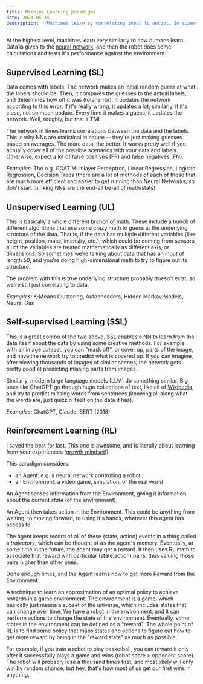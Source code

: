 ```yaml
---
title: Machine Learning paradigms
date: 2023-05-15
description: '"Machines learn by correlating input to output. In supervised learning, this output is an array of numbers. In unsupervised learning, this output is a group of sets. In reinforcement learning, this output is one reward value and tons of negative rewards."'
---
```


At the highest level, machines learn very similarly to how humans learn. Data is given to the [neural network](/neural-network), and then the robot does some calculations and tests it's performance against the environment.

## Supervised Learning (SL)
Data comes with labels. The network makes an initial random guess at what the labels should be. Then, it compares the guesses to the actual labels, and determines how off it was (total error). It updates the network according to this error. If it's really wrong, it updates a lot; similarly, if it's close, not so much update. Every time it makes a guess, it updates the network. Well, roughly, but that's TMI.

The network in times learns correlations between the data and the labels. This is why NNs are statistical in nature -- they're just making guesses based on averages. The more data, the better. It works pretty well if you actually cover all of the possible scenarios with your data and labels. Otherwise, expect a lot of false positives (FP) and false negatives (FN).

*Examples*: The o.g. GOAT Multilayer Perceptron, Linear Regression, Logistic Regression, Decision Trees (there are a lot of methods of each of these that are much more efficient and easier to get running than Neural Networks, so don't start thinking NNs are the end-all be-all of math/stats)

## Unsupervised Learning (UL)
This is basically a whole different branch of math. These include a bunch of different algorithms that use some crazy math to guess at the underlying structure of the data. That is, if the data has multiple different variables (like height, position, mass, intensity, etc.), which could be coming from sensors, all of the variables are treated mathematically as different axis, or dimensions. So sometimes we're talking about data that has an input of length 50, and you're doing high-dimensional math to try to figure out its structure. 

The problem with this is true underlying structure probably doesn't exist, so we're still just correlating to data.

*Examples*: K-Means Clustering, Autoencoders, Hidden Markov Models, Neural Gas

## Self-supervised Learning (SSL)
This is a great combo of the two above. SSL enables a NN to learn from the data itself about the data by using some creative methods. For example, with an image dataset, you can "mask off", or cover up, parts of the image, and have the network try to predict what is covered up. If you can imagine, after viewing thousands of images of similar scenes, the network gets pretty good at predicting missing parts from images. 

Similarly, modern large language models (LLM) do something similar. Big ones like ChatGPT go through huge collections of text, like all of [Wikipedia](https://wikipedia.org), and try to predict missing words from sentences (knowing all along what the words are, just quizzin itself on the data it has).

*Examples*: ChatGPT, Claude, BERT (2018)

## Reinforcement Learning (RL)
I saved the best for last. This one is awesome, and is literally about learning from your experiences ([growth mindset!](/growth-mindset)). 

This paradigm considers:
- an Agent: e.g. a neural network controlling a robot
- an Environment: a video game, simulation, or the real world

An Agent senses information from the Environment, giving it information about the current *state* (of the environment).

An Agent then takes action in the Environment. This could be anything from waiting, to moving forward, to using it's hands, whatever this agent has access to.

The agent keeps record of all of these (state, action) events in a thing called a *trajectory*, which can be thought of as the agent's memory. Eventually, at some time in the future, the agent may get a reward. It then uses RL math to associate that reward with particular (state,action) pairs, thus valuing those pairs higher than other ones.

Done enough times, and the Agent learns how to get more Reward from the Environment.


A technique to learn an approximation of an optimal policy to achieve rewards in a game environment. The environment is a game, which basically just means a subset of the universe, which includes states that can change over time. We have a robot in the environment, and it can perform actions to change the state of the environment. Eventually, some states in the environment can be defined as a "reward". The whole point of RL is to find some policy that maps states and actions to figure out how to get more reward by being in the "reward state" as much as possible.

For example, if you train a robot to play basketball, you can reward it only after it successfully plays a game and wins (robot score > opponent score). The robot will probably lose a thousand times first, and most likely will only win by random chance, but hey, that's how most of us get our first wins in anything.
